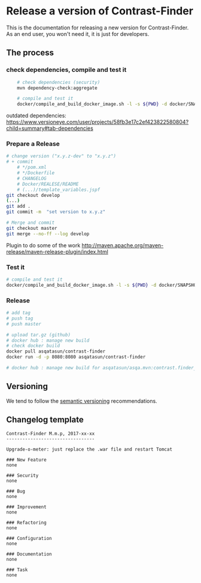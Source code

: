 # Release a version of Contrast-Finder

This is the documentation for releasing a new version for Contrast-Finder.
As an end user, you won't need it, it is just for developers.

## The process

### check dependencies, compile and test it
```bash
    # check dependencies (security)
    mvn dependency-check:aggregate  

    # compile and test it
    docker/compile_and_build_docker_image.sh -l -s ${PWD} -d docker/SNAPSHOT-local_from-Ubuntu

```

outdated dependencies:
https://www.versioneye.com/user/projects/58fb3e17c2ef423822580804?child=summary#tab-dependencies
 
### Prepare a Release
```bash
# change version ("x.y.z-dev" to "x.y.z")
# + commit
    # */pom.xml
    # */Dockerfile
    # CHANGELOG
    # Docker/REALESE/README
    # (...)/template_variables.jspf
git checkout develop
(...)
git add .
git commit -m  "set version to x.y.z"  

# Merge and commit
git checkout master
git merge --no-ff --log develop 
```
 
Plugin to do some of the work
http://maven.apache.org/maven-release/maven-release-plugin/index.html
 
### Test it
```bash
# compile and test it
docker/compile_and_build_docker_image.sh -l -s ${PWD} -d docker/SNAPSHOT-local_from-Ubuntu
```
 
### Release
```bash
# add tag
# push tag
# push master

# upload tar.gz (github)
# docker hub : manage new build
# check docker build
docker pull asqatasun/contrast-finder 
docker run -d -p 8080:8080 asqatasun/contrast-finder

# docker hub : manage new build for asqatasun/asqa.mvn:contrast.finder_jdk*
```
 

## Versioning

We tend to follow the [semantic versioning](http://semver.org/) recommendations.

## Changelog template

```
Contrast-Finder M.m.p, 2017-xx-xx
---------------------------------

Upgrade-o-meter: just replace the .war file and restart Tomcat

### New Feature
none

### Security
none

### Bug
none

### Improvement 
none

### Refactoring
none

### Configuration 
none

### Documentation
none

### Task
none

```